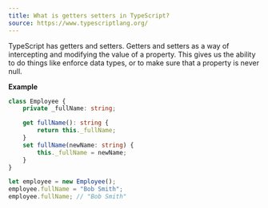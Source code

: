 ```yaml
---
title: What is getters setters in TypeScript?  
source: https://www.typescriptlang.org/
---
```


TypeScript has getters and setters. Getters and setters as a way of intercepting and modifying the value of a property. This gives us the ability to do things like enforce data types, or to make sure that a property is never null.

**Example**

```typescript
class Employee {
    private _fullName: string;

    get fullName(): string {
        return this._fullName;
    }
    set fullName(newName: string) {
        this._fullName = newName;
    }
}

let employee = new Employee();
employee.fullName = "Bob Smith";
employee.fullName; // "Bob Smith"
```
